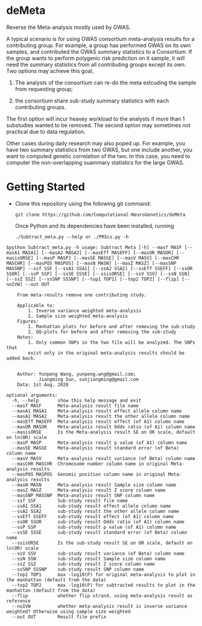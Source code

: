 # deMeta
Reverse the Meta-analysis mostly used by GWAS.

A typical scenario is for using GWAS consortium meta-analysis results for a contributing group.
For example, a group has performed GWAS on its own samples, and contributed the GWAS summary statistics to a Consortium. If the group wants to perform polygenic risk prediction on it sample, it will need the summary statistics from all contributing groups except its own. Two options may achieve this goal, 

 1. The analysts of the consortium can re-do the meta exlcuding the sample from requesting group; 

 2. the consortium share sub-study summary statistics with each contributing groups.

The first option will incur heavey workload to the analysts if more than 1 substudies wanted to be removed. The second option may sometimes not practical due to data regulation.

Other cases during daily research may also poped up. For example, you have two summary statistics from two GWAS, but one include another, you want to computed genetic correlation of the two. In this case, you need to computer the non-overlapping suammary statistics for the large GWAS.

# Getting Started
- Clone this repository using the following git command:

  `git clone https://github.com/Computational-NeuroGenetics/deMeta`

  Once Python and its dependencies have been installed, running
 
  `./Subtract_meta.py --help or ./PRScs.py -h`


`$python Subtract_meta.py -h
usage: Subtract Meta [-h] --masf MASF [--masA1 MASA1] [--masA2 MASA2]
                     [--masEff MASEFF] [--masOR MASOR] [--masisORSE]
                     [--masP MASP] [--masSE MASSE] [--masV MASV]
                     [--masCHR MASCHR] [--masPOS MASPOS] [--masN MASN]
                     [--masZ MASZ] [--masSNP MASSNP] --ssf SSF [--ssA1 SSA1]
                     [--ssA2 SSA2] [--ssEff SSEFF] [--ssOR SSOR] [--ssP SSP]
                     [--ssSE SSSE] [--ssisORSE] [--ssV SSV] [--ssN SSN]
                     [--ssZ SSZ] [--ssSNP SSSNP] [--top1 TOP1] [--top2 TOP2]
                     [--flip] [--noIVW] --out OUT`
```
    From meta-results remove one contributing study.

    Applicable to:
        1. Inverse variance weighted meta-analysis
        2. Sample size weighted meta-analysis
    Figures:
        1. Manhattan plots for before and after removing the sub-study
        2. QQ-plots for before and after removing the sub-study
    Notes:
        1. Only common SNPs in the two file will be analyzed. The SNPs that
        exist only in the original meta-analysis results should be added back.


    Author: Yunpeng Wang, yunpeng.wng@gmail.com;
            Jiangming Sun, sunjiangming@gmail.com
    Data: 1st Aug, 2020

optional arguments:
  -h, --help       show this help message and exit
  --masf MASF      Meta-analysis result file name
  --masA1 MASA1    Meta-analysis result effect allele column name
  --masA2 MASA2    Meta-analysis result the other allele column name
  --masEff MASEFF  Meta-analysis result effect (of A1) column name
  --masOR MASOR    Meta-analysis result Odds ratio (of A1) column name
  --masisORSE      Is the Meta-analysis result SE on OR scale, default on ln(OR) scale
  --masP MASP      Meta-analysis result p value (of A1) column name
  --masSE MASSE    Meta-analysis result standard error (of Beta) column name
  --masV MASV      Meta-analysis result variance (of Beta) column name
  --masCHR MASCHR  Chromosome number column name in original Meta-analysis results
  --masPOS MASPOS  Genomic position column name in original Meta-analysis results
  --masN MASN      Meta-analysis result Sample size column name
  --masZ MASZ      Meta-analysis result Z score column name
  --masSNP MASSNP  Meta-analysis result SNP column name
  --ssf SSF        Sub-study result file name
  --ssA1 SSA1      sub-study result effect allele column name
  --ssA2 SSA2      sub-study result the other allele column name
  --ssEff SSEFF    sub-study result effect (of A1) column name
  --ssOR SSOR      sub-study result Odds ratio (of A1) column name
  --ssP SSP        sub-study result p value (of A1) column name
  --ssSE SSSE      sub-study result standard error (of Beta) column name
  --ssisORSE       Is the sub-study result SE on OR scale, default on ln(OR) scale
  --ssV SSV        sub-study result variance (of Beta) column name
  --ssN SSN        sub-study result Sample size column name
  --ssZ SSZ        sub-study result Z score column name
  --ssSNP SSSNP    sub-study result SNP column name
  --top1 TOP1      max -log10(P) for original meta-analysis to plot in the manhattan (default from the data)
  --top2 TOP2      max -log10(P) for subtracted results to plot in the manhattan (default from the data)
  --flip           whether flip strand, using meta-analysis result as reference
  --noIVW          whether meta-analysis result is inverse variance weighted? Otherwise using sample size weighted
  --out OUT        Result file prefix
  ```
